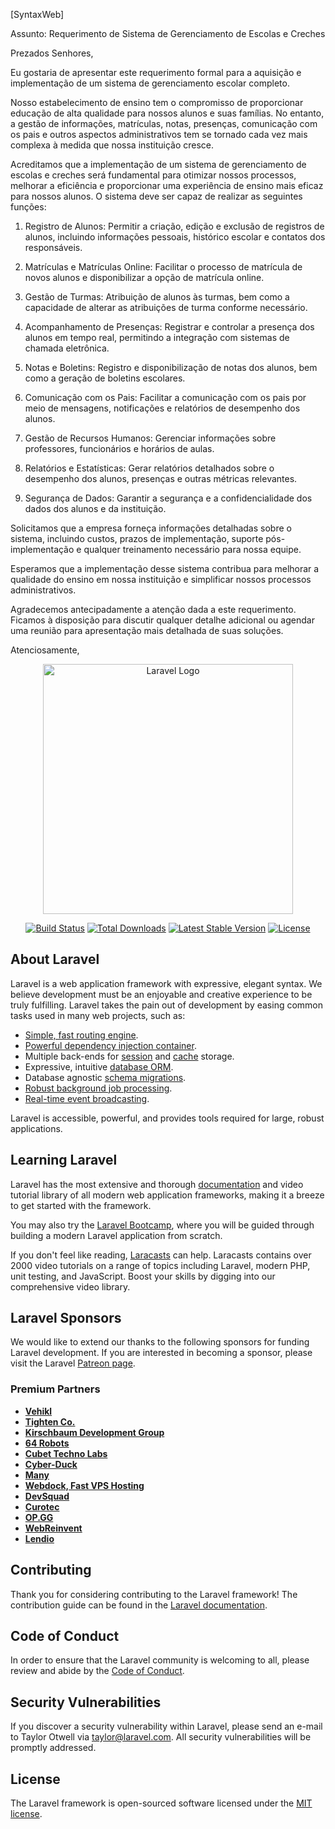 
[SyntaxWeb]

Assunto: Requerimento de Sistema de Gerenciamento de Escolas e Creches

Prezados Senhores,

Eu gostaria de apresentar este requerimento formal para a aquisição e implementação de um sistema de gerenciamento escolar completo.

Nosso estabelecimento de ensino tem o compromisso de proporcionar educação de alta qualidade para nossos alunos e suas famílias. No entanto, a gestão de informações, matrículas, notas, presenças, comunicação com os pais e outros aspectos administrativos tem se tornado cada vez mais complexa à medida que nossa instituição cresce.

Acreditamos que a implementação de um sistema de gerenciamento de escolas e creches será fundamental para otimizar nossos processos, melhorar a eficiência e proporcionar uma experiência de ensino mais eficaz para nossos alunos. O sistema deve ser capaz de realizar as seguintes funções:

1. Registro de Alunos: Permitir a criação, edição e exclusão de registros de alunos, incluindo informações pessoais, histórico escolar e contatos dos responsáveis.

2. Matrículas e Matrículas Online: Facilitar o processo de matrícula de novos alunos e disponibilizar a opção de matrícula online.

3. Gestão de Turmas: Atribuição de alunos às turmas, bem como a capacidade de alterar as atribuições de turma conforme necessário.

4. Acompanhamento de Presenças: Registrar e controlar a presença dos alunos em tempo real, permitindo a integração com sistemas de chamada eletrônica.

5. Notas e Boletins: Registro e disponibilização de notas dos alunos, bem como a geração de boletins escolares.

6. Comunicação com os Pais: Facilitar a comunicação com os pais por meio de mensagens, notificações e relatórios de desempenho dos alunos.

7. Gestão de Recursos Humanos: Gerenciar informações sobre professores, funcionários e horários de aulas.

8. Relatórios e Estatísticas: Gerar relatórios detalhados sobre o desempenho dos alunos, presenças e outras métricas relevantes.

9. Segurança de Dados: Garantir a segurança e a confidencialidade dos dados dos alunos e da instituição.

Solicitamos que a empresa forneça informações detalhadas sobre o sistema, incluindo custos, prazos de implementação, suporte pós-implementação e qualquer treinamento necessário para nossa equipe.

Esperamos que a implementação desse sistema contribua para melhorar a qualidade do ensino em nossa instituição e simplificar nossos processos administrativos.

Agradecemos antecipadamente a atenção dada a este requerimento. Ficamos à disposição para discutir qualquer detalhe adicional ou agendar uma reunião para apresentação mais detalhada de suas soluções.

Atenciosamente,


<p align="center"><a href="https://laravel.com" target="_blank"><img src="https://raw.githubusercontent.com/laravel/art/master/logo-lockup/5%20SVG/2%20CMYK/1%20Full%20Color/laravel-logolockup-cmyk-red.svg" width="400" alt="Laravel Logo"></a></p>

<p align="center">
<a href="https://github.com/laravel/framework/actions"><img src="https://github.com/laravel/framework/workflows/tests/badge.svg" alt="Build Status"></a>
<a href="https://packagist.org/packages/laravel/framework"><img src="https://img.shields.io/packagist/dt/laravel/framework" alt="Total Downloads"></a>
<a href="https://packagist.org/packages/laravel/framework"><img src="https://img.shields.io/packagist/v/laravel/framework" alt="Latest Stable Version"></a>
<a href="https://packagist.org/packages/laravel/framework"><img src="https://img.shields.io/packagist/l/laravel/framework" alt="License"></a>
</p>

## About Laravel

Laravel is a web application framework with expressive, elegant syntax. We believe development must be an enjoyable and creative experience to be truly fulfilling. Laravel takes the pain out of development by easing common tasks used in many web projects, such as:

- [Simple, fast routing engine](https://laravel.com/docs/routing).
- [Powerful dependency injection container](https://laravel.com/docs/container).
- Multiple back-ends for [session](https://laravel.com/docs/session) and [cache](https://laravel.com/docs/cache) storage.
- Expressive, intuitive [database ORM](https://laravel.com/docs/eloquent).
- Database agnostic [schema migrations](https://laravel.com/docs/migrations).
- [Robust background job processing](https://laravel.com/docs/queues).
- [Real-time event broadcasting](https://laravel.com/docs/broadcasting).

Laravel is accessible, powerful, and provides tools required for large, robust applications.

## Learning Laravel

Laravel has the most extensive and thorough [documentation](https://laravel.com/docs) and video tutorial library of all modern web application frameworks, making it a breeze to get started with the framework.

You may also try the [Laravel Bootcamp](https://bootcamp.laravel.com), where you will be guided through building a modern Laravel application from scratch.

If you don't feel like reading, [Laracasts](https://laracasts.com) can help. Laracasts contains over 2000 video tutorials on a range of topics including Laravel, modern PHP, unit testing, and JavaScript. Boost your skills by digging into our comprehensive video library.

## Laravel Sponsors

We would like to extend our thanks to the following sponsors for funding Laravel development. If you are interested in becoming a sponsor, please visit the Laravel [Patreon page](https://patreon.com/taylorotwell).

### Premium Partners

- **[Vehikl](https://vehikl.com/)**
- **[Tighten Co.](https://tighten.co)**
- **[Kirschbaum Development Group](https://kirschbaumdevelopment.com)**
- **[64 Robots](https://64robots.com)**
- **[Cubet Techno Labs](https://cubettech.com)**
- **[Cyber-Duck](https://cyber-duck.co.uk)**
- **[Many](https://www.many.co.uk)**
- **[Webdock, Fast VPS Hosting](https://www.webdock.io/en)**
- **[DevSquad](https://devsquad.com)**
- **[Curotec](https://www.curotec.com/services/technologies/laravel/)**
- **[OP.GG](https://op.gg)**
- **[WebReinvent](https://webreinvent.com/?utm_source=laravel&utm_medium=github&utm_campaign=patreon-sponsors)**
- **[Lendio](https://lendio.com)**

## Contributing

Thank you for considering contributing to the Laravel framework! The contribution guide can be found in the [Laravel documentation](https://laravel.com/docs/contributions).

## Code of Conduct

In order to ensure that the Laravel community is welcoming to all, please review and abide by the [Code of Conduct](https://laravel.com/docs/contributions#code-of-conduct).

## Security Vulnerabilities

If you discover a security vulnerability within Laravel, please send an e-mail to Taylor Otwell via [taylor@laravel.com](mailto:taylor@laravel.com). All security vulnerabilities will be promptly addressed.

## License

The Laravel framework is open-sourced software licensed under the [MIT license](https://opensource.org/licenses/MIT).
